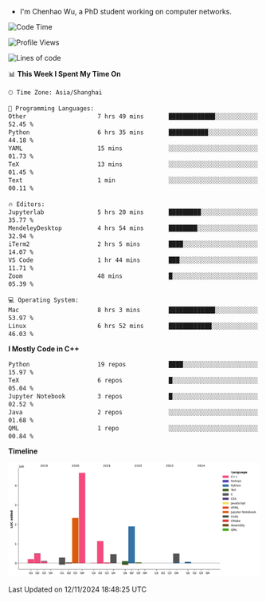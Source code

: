 - I'm Chenhao Wu, a PhD student working on computer networks.

<!--START_SECTION:waka-->
![Code Time](http://img.shields.io/badge/Code%20Time-49%20hrs%2049%20mins-blue)

![Profile Views](http://img.shields.io/badge/Profile%20Views-1-blue)

![Lines of code](https://img.shields.io/badge/From%20Hello%20World%20I%27ve%20Written-12.4%20million%20lines%20of%20code-blue)

📊 **This Week I Spent My Time On** 

```text
🕑︎ Time Zone: Asia/Shanghai

💬 Programming Languages: 
Other                    7 hrs 49 mins       █████████████░░░░░░░░░░░░   52.45 % 
Python                   6 hrs 35 mins       ███████████░░░░░░░░░░░░░░   44.18 % 
YAML                     15 mins             ░░░░░░░░░░░░░░░░░░░░░░░░░   01.73 % 
TeX                      13 mins             ░░░░░░░░░░░░░░░░░░░░░░░░░   01.45 % 
Text                     1 min               ░░░░░░░░░░░░░░░░░░░░░░░░░   00.11 % 

🔥 Editors: 
Jupyterlab               5 hrs 20 mins       █████████░░░░░░░░░░░░░░░░   35.77 % 
MendeleyDesktop          4 hrs 54 mins       ████████░░░░░░░░░░░░░░░░░   32.94 % 
iTerm2                   2 hrs 5 mins        ████░░░░░░░░░░░░░░░░░░░░░   14.07 % 
VS Code                  1 hr 44 mins        ███░░░░░░░░░░░░░░░░░░░░░░   11.71 % 
Zoom                     48 mins             █░░░░░░░░░░░░░░░░░░░░░░░░   05.39 % 

💻 Operating System: 
Mac                      8 hrs 3 mins        █████████████░░░░░░░░░░░░   53.97 % 
Linux                    6 hrs 52 mins       ████████████░░░░░░░░░░░░░   46.03 % 
```

**I Mostly Code in C++** 

```text
Python                   19 repos            ████░░░░░░░░░░░░░░░░░░░░░   15.97 % 
TeX                      6 repos             █░░░░░░░░░░░░░░░░░░░░░░░░   05.04 % 
Jupyter Notebook         3 repos             █░░░░░░░░░░░░░░░░░░░░░░░░   02.52 % 
Java                     2 repos             ░░░░░░░░░░░░░░░░░░░░░░░░░   01.68 % 
QML                      1 repo              ░░░░░░░░░░░░░░░░░░░░░░░░░   00.84 % 
```



**Timeline**

![Lines of Code chart](https://raw.githubusercontent.com/Vito-Swift/Vito-Swift/main/assets/bar_graph.png)


 Last Updated on 12/11/2024 18:48:25 UTC
<!--END_SECTION:waka-->
